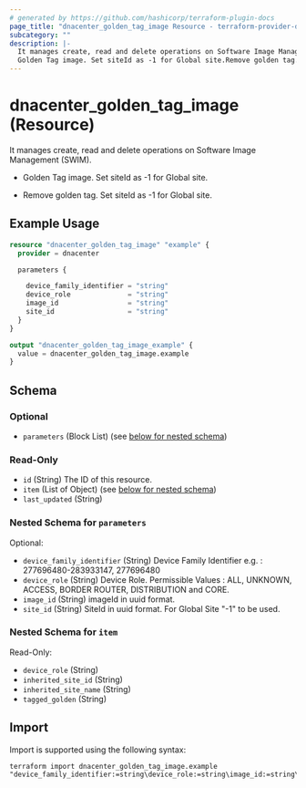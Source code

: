```yaml
---
# generated by https://github.com/hashicorp/terraform-plugin-docs
page_title: "dnacenter_golden_tag_image Resource - terraform-provider-dnacenter"
subcategory: ""
description: |-
  It manages create, read and delete operations on Software Image Management (SWIM).
  Golden Tag image. Set siteId as -1 for Global site.Remove golden tag. Set siteId as -1 for Global site.
---
```


# dnacenter_golden_tag_image (Resource)

It manages create, read and delete operations on Software Image Management (SWIM).

- Golden Tag image. Set siteId as -1 for Global site.

- Remove golden tag. Set siteId as -1 for Global site.

## Example Usage

```terraform
resource "dnacenter_golden_tag_image" "example" {
  provider = dnacenter

  parameters {

    device_family_identifier = "string"
    device_role              = "string"
    image_id                 = "string"
    site_id                  = "string"
  }
}

output "dnacenter_golden_tag_image_example" {
  value = dnacenter_golden_tag_image.example
}
```

<!-- schema generated by tfplugindocs -->
## Schema

### Optional

- `parameters` (Block List) (see [below for nested schema](#nestedblock--parameters))

### Read-Only

- `id` (String) The ID of this resource.
- `item` (List of Object) (see [below for nested schema](#nestedatt--item))
- `last_updated` (String)

<a id="nestedblock--parameters"></a>
### Nested Schema for `parameters`

Optional:

- `device_family_identifier` (String) Device Family Identifier e.g. : 277696480-283933147, 277696480
- `device_role` (String) Device Role. Permissible Values : ALL, UNKNOWN, ACCESS, BORDER ROUTER, DISTRIBUTION and CORE.
- `image_id` (String) imageId in uuid format.
- `site_id` (String) SiteId in uuid format. For Global Site "-1" to be used.


<a id="nestedatt--item"></a>
### Nested Schema for `item`

Read-Only:

- `device_role` (String)
- `inherited_site_id` (String)
- `inherited_site_name` (String)
- `tagged_golden` (String)

## Import

Import is supported using the following syntax:

```shell
terraform import dnacenter_golden_tag_image.example "device_family_identifier:=string\device_role:=string\image_id:=string\site_id:=string"
```
